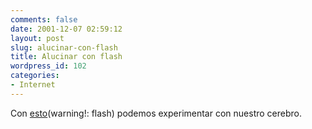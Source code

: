 ```yaml
---
comments: false
date: 2001-12-07 02:59:12
layout: post
slug: alucinar-con-flash
title: Alucinar con flash
wordpress_id: 102
categories:
- Internet
---
```


Con [esto](http://www.exploratorium.edu/exhibits/f_exhibits.html)(warning!: flash) podemos experimentar con nuestro cerebro.




 
